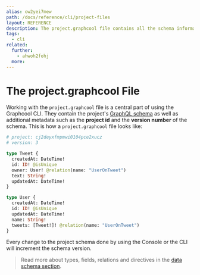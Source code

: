 ```yaml
---
alias: ow2yei7mew
path: /docs/reference/cli/project-files
layout: REFERENCE
description: The project.graphcool file contains all the schema information for your project. It can be used for evolving a project schema.
tags:
  - cli
related:
  further:
    - ahwoh2fohj
  more:
---
```


# The project.graphcool File

Working with the `project.graphcool` file is a central part of using the Graphcool CLI. They contain the project's [GraphQL schema](!alias-ahwoh2fohj) as well as additional metadata such as the **project id** and the **version number** of the schema. This is how a `project.graphcool` file looks like:

```graphql
# project: cj2deyxfmpmwi0104pce2xucz
# version: 3

type Tweet {
  createdAt: DateTime!
  id: ID! @isUnique
  owner: User! @relation(name: "UserOnTweet")
  text: String!
  updatedAt: DateTime!
}

type User {
  createdAt: DateTime!
  id: ID! @isUnique
  updatedAt: DateTime!
  name: String!
  tweets: [Tweet!]! @relation(name: "UserOnTweet")
}
```

Every change to the project schema done by using the Console or the CLI will increment the schema version.

> Read more about types, fields, relations and directives in the [data schema section](!alias-ahwoh2fohj).
